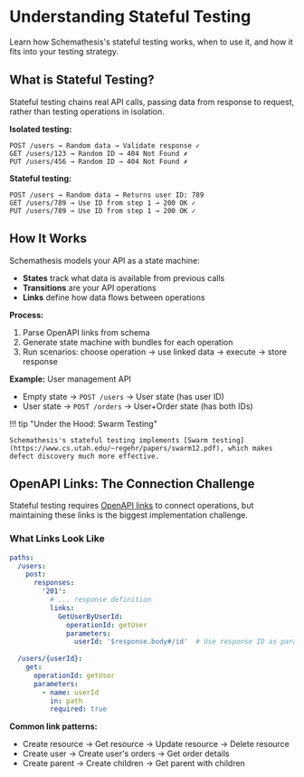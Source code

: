 # Understanding Stateful Testing

Learn how Schemathesis's stateful testing works, when to use it, and how it fits into your testing strategy.

## What is Stateful Testing?

Stateful testing chains real API calls, passing data from response to request, rather than testing operations in isolation.

**Isolated testing:**
```
POST /users → Random data → Validate response ✓
GET /users/123 → Random ID → 404 Not Found ✗
PUT /users/456 → Random ID → 404 Not Found ✗
```

**Stateful testing:**
```
POST /users → Random data → Returns user ID: 789
GET /users/789 → Use ID from step 1 → 200 OK ✓ 
PUT /users/789 → Use ID from step 1 → 200 OK ✓
```

## How It Works

Schemathesis models your API as a state machine:

- **States** track what data is available from previous calls
- **Transitions** are your API operations  
- **Links** define how data flows between operations

**Process:**

1. Parse OpenAPI links from schema
2. Generate state machine with bundles for each operation
3. Run scenarios: choose operation -> use linked data -> execute -> store response

**Example:** User management API

- Empty state -> `POST /users` -> User state (has user ID)
- User state -> `POST /orders` -> User+Order state (has both IDs)

!!! tip "Under the Hood: Swarm Testing"

    Schemathesis's stateful testing implements [Swarm testing](https://www.cs.utah.edu/~regehr/papers/swarm12.pdf), which makes defect discovery much more effective.

## OpenAPI Links: The Connection Challenge

Stateful testing requires [OpenAPI links](https://swagger.io/docs/specification/links/) to connect operations, but maintaining these links is the biggest implementation challenge.

### What Links Look Like

```yaml
paths:
  /users:
    post:
      responses:
        '201':
          # ... response definition
          links:
            GetUserByUserId:
              operationId: getUser
              parameters:
                userId: '$response.body#/id'  # Use response ID as parameter
  
  /users/{userId}:
    get:
      operationId: getUser
      parameters:
        - name: userId
          in: path
          required: true
```

**Common link patterns:**

- Create resource → Get resource → Update resource → Delete resource
- Create user → Create user's orders → Get order details
- Create parent → Create children → Get parent with children

